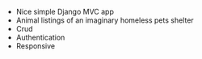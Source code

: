 - Nice simple Django MVC app
- Animal listings of an imaginary homeless pets shelter
- Crud 
- Authentication
- Responsive
